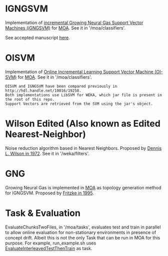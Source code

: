 
IGNGSVM
===
Implementation of [incremental Growing Neural Gas Support Vector Machines (iGNGSVM)](https://doi.org/10.1016/j.neucom.2016.12.093) for [MOA](http://moa.cms.waikato.ac.nz). See it in '/moa/classifiers'.

See accepted manuscript [here](https://www.researchgate.net/api/literature/privateDownload?publicationUid=2ZRgHTozmESW2RNzzrHB3UCT92you5j0s6ImIDJ_NoStsFNpriGIC3DMxgSzRujUOw&linkId=sp53_zFnXxEXzNOFqtyM3IurIicVJENjoUMT-EJC-K_YyXlB-o-Cm8Mjo18UHWpZb_FfucQTMNUujhRJIjFdAA).

OISVM
===
Implementation of [Online Incremental Learning Support Vector Machine (OI-SVM)](http://dx.doi.org/10.1007/978-3-642-15822-3_9) for [MOA](http://moa.cms.waikato.ac.nz). See it in '/moa/classifiers'.

```
OISVM and IGNGSVM have been compared previously in http://hdl.handle.net/10016/19258.
Both implementations use LibSVM for WEKA, which jar file is present in the root of this repo. 
Support Vectors are retrieved from the SVM using the jar's object.
```

Wilson Edited (Also known as Edited Nearest-Neighbor)
===
Noise reduction algorithm based in Nearest Neighbors. Proposed by [Dennis L. Wilson in 1972](https://doi.org/10.1109/TSMC.1972.4309137). See it in '/weka/filters'.

GNG
===
Growing Neural Gas is implemented in [MOA](http://moa.cms.waikato.ac.nz) as topology generation method for IGNGSVM. Proposed by [Fritzke in 1995](https://papers.nips.cc/paper/893-a-growing-neural-gas-network-learns-topologies.pdf).

Task & Evaluation
====
EvaluateChunksTwoFiles, in '/moa/tasks',  evaluates test and train in parallel to allow online evaluation for non-stationary environments in presence of concept drift. Albeit this is not the only Task that can be run in MOA for this purpose. For example, run_example.sh uses [EvaluateInterleavedTestThenTrain](http://www.cs.waikato.ac.nz/~abifet/MOA/API/classmoa_1_1tasks_1_1_evaluate_interleaved_test_then_train.html) as task.
